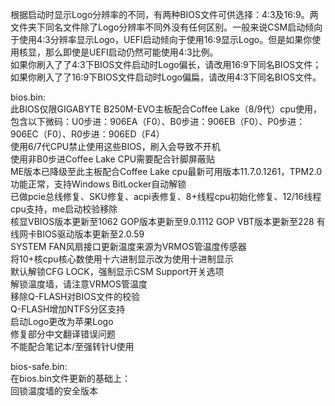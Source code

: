 根据启动时显示Logo分辨率的不同，有两种BIOS文件可供选择：4:3及16:9。两文件夹下同名文件除了Logo分辨率不同外没有任何区别。一般来说CSM启动倾向于使用4:3分辨率显示Logo，UEFI启动倾向于使用16:9显示Logo。但是如果你使用核显，那么即使是UEFI启动仍然可能使用4:3比例。  
如果你刷入了了4:3下BIOS文件启动时Logo偏长，请改用16:9下同名BIOS文件；如果你刷入了了16:9下BIOS文件启动时Logo偏扁，请改用4:3下同名BIOS文件。

bios.bin:  
此BIOS仅限GIGABYTE B250M-EVO主板配合Coffee Lake（8/9代）cpu使用，包含以下微码：U0步进：906EA（F0）、B0步进：906EB（F0）、P0步进：906EC（F0）、R0步进：906ED（F4）  
使用6/7代CPU禁止使用这些BIOS，刷入会导致不开机  
使用非B0步进Coffee Lake CPU需要配合针脚屏蔽贴  
ME版本已降级至此主板配合Coffee Lake cpu最新可用版本11.7.0.1261，TPM2.0功能正常，支持Windows BitLocker自动解锁  
已做pcie总线修复、SKU修复、acpi表修复、8+线程cpu初始化修复、12/16线程cpu支持，me启动校验移除  
核显VBIOS版本更新至1062 GOP版本更新至9.0.1112 GOP VBT版本更新至228 有线网卡BIOS驱动版本更新至2.0.59  
SYSTEM FAN风扇接口更新温度来源为VRMOS管温度传感器  
将10+核cpu核心数使用十六进制显示改为使用十进制显示  
默认解锁CFG LOCK，强制显示CSM Support开关选项  
解锁温度墙，请注意VRMOS管温度  
移除Q-FLASH对BIOS文件的校验  
Q-FLASH增加NTFS分区支持  
启动Logo更改为苹果Logo  
修复部分中文翻译错误问题  
不能配合笔记本/至强转针U使用

bios-safe.bin:  
在bios.bin文件更新的基础上：  
回锁温度墙的安全版本
